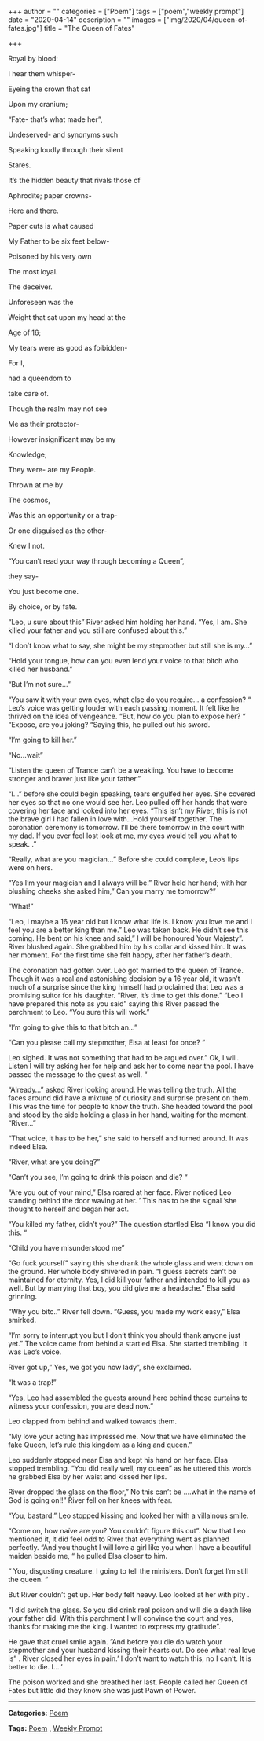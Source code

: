 +++
author = ""
categories = ["Poem"]
tags = ["poem","weekly prompt"]
date = "2020-04-14"
description = ""
images = ["img/2020/04/queen-of-fates.jpg"]
title = "The Queen of Fates"

+++

Royal by blood:

I hear them whisper-

Eyeing the crown that sat

Upon my cranium;

“Fate- that’s what made her”,

Undeserved- and synonyms such

Speaking loudly through their silent

Stares.

It’s the hidden beauty that rivals those of

Aphrodite; paper crowns-

Here and there.

Paper cuts is what caused

My Father to be six feet below-

Poisoned by his very own

The most loyal.

The deceiver.

Unforeseen was the

Weight that sat upon my head at the

Age of 16;

My tears were as good as foibidden-

For I,

had a queendom to

take care of.

Though the realm may not see

Me as their protector-

However insignificant may be my

Knowledge;

They were- are my People.

Thrown at me by

The cosmos,

Was this an opportunity or a trap-

Or one disguised as the other-

Knew I not.

“You can’t read your way through becoming a Queen”,

they say-

You just become one.

By choice, or by fate.

“Leo, u sure about this” River asked him holding her hand. “Yes, I am. She killed your father and you still are confused about this.”

“I don’t know what to say, she might be my stepmother but still she is my…”

“Hold your tongue, how can you even lend your voice to that bitch who killed her husband.”

“But I’m not sure…”

“You saw it with your own eyes, what else do you require… a confession? “ Leo’s voice was getting louder with each passing moment. It felt like he thrived on the idea of vengeance. “But, how do you plan to expose her? “ “Expose, are you joking? “Saying this, he pulled out his sword.

“I’m going to kill her.”

“No…wait”

“Listen the queen of Trance can’t be a weakling. You have to become stronger and braver just like your father.”

“I…” before she could begin speaking, tears engulfed her eyes. She covered her eyes so that no one would see her. Leo pulled off her hands that were covering her face and looked into her eyes. “This isn’t my River, this is not the brave girl I had fallen in love with…Hold yourself together. The coronation ceremony is tomorrow. I’ll be there tomorrow in the court with my dad. If you ever feel lost look at me, my eyes would tell you what to speak. .”

“Really, what are you magician…” Before she could complete, Leo’s lips were on hers.

“Yes I’m your magician and I always will be.” River held her hand; with her blushing cheeks she asked him,” Can you marry me tomorrow?”

“What!”

“Leo, I maybe a 16 year old but I know what life is. I know you love me and I feel you are a better king than me.” Leo was taken back. He didn’t see this coming. He bent on his knee and said,” I will be honoured Your Majesty”. River blushed again. She grabbed him by his collar and kissed him. It was her moment. For the first time she felt happy, after her father’s death.

The coronation had gotten over. Leo got married to the queen of Trance. Though it was a real and astonishing decision by a 16 year old, it wasn’t much of a surprise since the king himself had proclaimed that Leo was a promising suitor for his daughter. “River, it’s time to get this done.” “Leo I have prepared this note as you said” saying this River passed the parchment to Leo. “You sure this will work.”

“I’m going to give this to that bitch an…”

“Can you please call my stepmother, Elsa at least for once? “

Leo sighed. It was not something that had to be argued over.” Ok, I will. Listen I will try asking her for help and ask her to come near the pool. I have passed the message to the guest as well. “

“Already…” asked River looking around. He was telling the truth. All the faces around did have a mixture of curiosity and surprise present on them. This was the time for people to know the truth. She headed toward the pool and stood by the side holding a glass in her hand, waiting for the moment. “River…”

“That voice, it has to be her,” she said to herself and turned around. It was indeed Elsa.

“River, what are you doing?”

“Can’t you see, I’m going to drink this poison and die? “

“Are you out of your mind,” Elsa roared at her face. River noticed Leo standing behind the door waving at her. ’ This has to be the signal ‘she thought to herself and began her act.

“You killed my father, didn’t you?” The question startled Elsa “I know you did this. “

“Child you have misunderstood me”

“Go fuck yourself” saying this she drank the whole glass and went down on the ground. Her whole body shivered in pain. “I guess secrets can’t be maintained for eternity. Yes, I did kill your father and intended to kill you as well. But by marrying that boy, you did give me a headache.” Elsa said grinning.

“Why you bitc..” River fell down. “Guess, you made my work easy,” Elsa smirked.

“I’m sorry to interrupt you but I don’t think you should thank anyone just yet.” The voice came from behind a startled Elsa. She started trembling. It was Leo’s voice.

River got up,” Yes, we got you now lady”, she exclaimed.

“It was a trap!”

“Yes, Leo had assembled the guests around here behind those curtains to witness your confession, you are dead now.”

Leo clapped from behind and walked towards them.

“My love your acting has impressed me. Now that we have eliminated the fake Queen, let’s rule this kingdom as a king and queen.”

Leo suddenly stopped near Elsa and kept his hand on her face. Elsa stopped trembling. “You did really well, my queen” as he uttered this words he grabbed Elsa by her waist and kissed her lips.

River dropped the glass on the floor,” No this can’t be ….what in the name of God is going on!!” River fell on her knees with fear.

“You, bastard.” Leo stopped kissing and looked her with a villainous smile.

“Come on, how naïve are you? You couldn’t figure this out”. Now that Leo mentioned it, it did feel odd to River that everything went as planned perfectly. “And you thought I will love a girl like you when I have a beautiful maiden beside me, “ he pulled Elsa closer to him.

“ You, disgusting creature. I going to tell the ministers. Don’t forget I’m still the queen. “

But River couldn’t get up. Her body felt heavy. Leo looked at her with pity .

“I did switch the glass. So you did drink real poison and will die a death like your father did. With this parchment I will convince the court and yes, thanks for making me the king. I wanted to express my gratitude”.

He gave that cruel smile again. ”And before you die do watch your stepmother and your husband kissing their hearts out. Do see what real love is” . River closed her eyes in pain.’ I don’t want to watch this, no I can’t. It is better to die. I….’

The poison worked and she breathed her last. People called her Queen of Fates but little did they know she was just Pawn of Power.

---

**Categories:** [Poem](https://19a.in/categories/poem/)

**Tags:** [Poem](https://19a.in/tags/poem/) , [Weekly Prompt](https://19a.in/tags/weekly-prompt/)